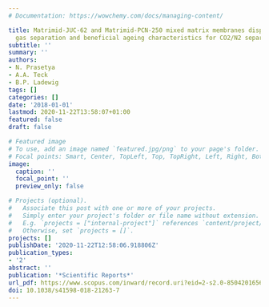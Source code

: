 ```yaml
---
# Documentation: https://wowchemy.com/docs/managing-content/

title: Matrimid-JUC-62 and Matrimid-PCN-250 mixed matrix membranes displaying light-responsive
  gas separation and beneficial ageing characteristics for CO2/N2 separation
subtitle: ''
summary: ''
authors:
- N. Prasetya
- A.A. Teck
- B.P. Ladewig
tags: []
categories: []
date: '2018-01-01'
lastmod: 2020-11-22T13:58:07+01:00
featured: false
draft: false

# Featured image
# To use, add an image named `featured.jpg/png` to your page's folder.
# Focal points: Smart, Center, TopLeft, Top, TopRight, Left, Right, BottomLeft, Bottom, BottomRight.
image:
  caption: ''
  focal_point: ''
  preview_only: false

# Projects (optional).
#   Associate this post with one or more of your projects.
#   Simply enter your project's folder or file name without extension.
#   E.g. `projects = ["internal-project"]` references `content/project/deep-learning/index.md`.
#   Otherwise, set `projects = []`.
projects: []
publishDate: '2020-11-22T12:58:06.918806Z'
publication_types:
- '2'
abstract: ''
publication: '*Scientific Reports*'
url_pdf: https://www.scopus.com/inward/record.uri?eid=2-s2.0-85042016565&doi=10.1038%2fs41598-018-21263-7&partnerID=40&md5=213989e023b120a4c97328ea7cc360df
doi: 10.1038/s41598-018-21263-7
---
```

